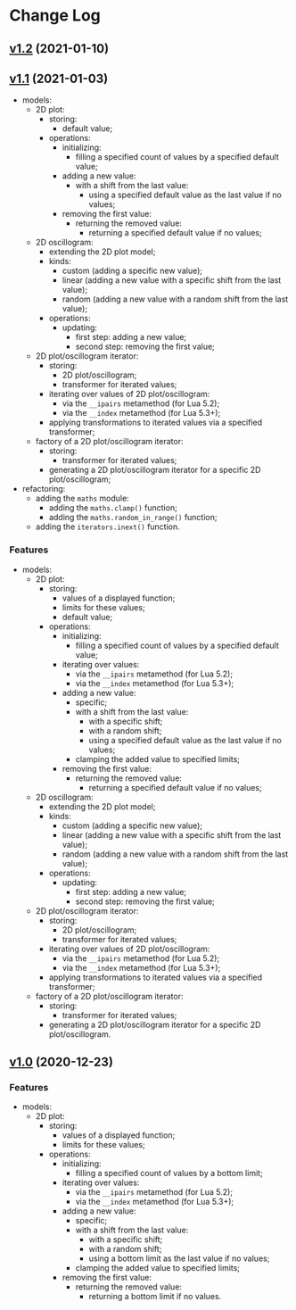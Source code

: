 # Change Log

## [v1.2](https://github.com/thewizardplusplus/luaplot/tree/v1.2) (2021-01-10)

## [v1.1](https://github.com/thewizardplusplus/luaplot/tree/v1.1) (2021-01-03)

- models:
  - 2D plot:
    - storing:
      - default value;
    - operations:
      - initializing:
        - filling a specified count of values by a specified default value;
      - adding a new value:
        - with a shift from the last value:
          - using a specified default value as the last value if no values;
      - removing the first value:
        - returning the removed value:
          - returning a specified default value if no values;
  - 2D oscillogram:
    - extending the 2D plot model;
    - kinds:
      - custom (adding a specific new value);
      - linear (adding a new value with a specific shift from the last value);
      - random (adding a new value with a random shift from the last value);
    - operations:
      - updating:
        - first step: adding a new value;
        - second step: removing the first value;
  - 2D plot/oscillogram iterator:
    - storing:
      - 2D plot/oscillogram;
      - transformer for iterated values;
    - iterating over values of 2D plot/oscillogram:
      - via the `__ipairs` metamethod (for Lua 5.2);
      - via the `__index` metamethod (for Lua 5.3+);
    - applying transformations to iterated values via a specified transformer;
  - factory of a 2D plot/oscillogram iterator:
    - storing:
      - transformer for iterated values;
    - generating a 2D plot/oscillogram iterator for a specific 2D plot/oscillogram;
- refactoring:
  - adding the `maths` module:
    - adding the `maths.clamp()` function;
    - adding the `maths.random_in_range()` function;
  - adding the `iterators.inext()` function.

### Features

- models:
  - 2D plot:
    - storing:
      - values of a displayed function;
      - limits for these values;
      - default value;
    - operations:
      - initializing:
        - filling a specified count of values by a specified default value;
      - iterating over values:
        - via the `__ipairs` metamethod (for Lua 5.2);
        - via the `__index` metamethod (for Lua 5.3+);
      - adding a new value:
        - specific;
        - with a shift from the last value:
          - with a specific shift;
          - with a random shift;
          - using a specified default value as the last value if no values;
        - clamping the added value to specified limits;
      - removing the first value:
        - returning the removed value:
          - returning a specified default value if no values;
  - 2D oscillogram:
    - extending the 2D plot model;
    - kinds:
      - custom (adding a specific new value);
      - linear (adding a new value with a specific shift from the last value);
      - random (adding a new value with a random shift from the last value);
    - operations:
      - updating:
        - first step: adding a new value;
        - second step: removing the first value;
  - 2D plot/oscillogram iterator:
    - storing:
      - 2D plot/oscillogram;
      - transformer for iterated values;
    - iterating over values of 2D plot/oscillogram:
      - via the `__ipairs` metamethod (for Lua 5.2);
      - via the `__index` metamethod (for Lua 5.3+);
    - applying transformations to iterated values via a specified transformer;
  - factory of a 2D plot/oscillogram iterator:
    - storing:
      - transformer for iterated values;
    - generating a 2D plot/oscillogram iterator for a specific 2D plot/oscillogram.

## [v1.0](https://github.com/thewizardplusplus/luaplot/tree/v1.0) (2020-12-23)

### Features

- models:
  - 2D plot:
    - storing:
      - values of a displayed function;
      - limits for these values;
    - operations:
      - initializing:
        - filling a specified count of values by a bottom limit;
      - iterating over values:
        - via the `__ipairs` metamethod (for Lua 5.2);
        - via the `__index` metamethod (for Lua 5.3+);
      - adding a new value:
        - specific;
        - with a shift from the last value:
          - with a specific shift;
          - with a random shift;
          - using a bottom limit as the last value if no values;
        - clamping the added value to specified limits;
      - removing the first value:
        - returning the removed value:
          - returning a bottom limit if no values.
